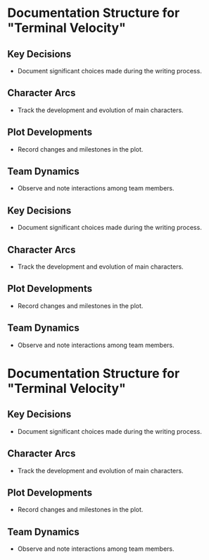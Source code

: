 # Documentation Structure for "Terminal Velocity"

## Key Decisions
- Document significant choices made during the writing process.

## Character Arcs
- Track the development and evolution of main characters.

## Plot Developments
- Record changes and milestones in the plot.

## Team Dynamics
- Observe and note interactions among team members.

## Key Decisions
- Document significant choices made during the writing process.

## Character Arcs
- Track the development and evolution of main characters.

## Plot Developments
- Record changes and milestones in the plot.

## Team Dynamics
- Observe and note interactions among team members.
# Documentation Structure for "Terminal Velocity"

## Key Decisions
- Document significant choices made during the writing process.

## Character Arcs
- Track the development and evolution of main characters.

## Plot Developments
- Record changes and milestones in the plot.

## Team Dynamics
- Observe and note interactions among team members.
